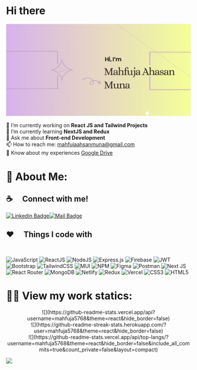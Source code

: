 
# Hi there

![Github Banner](assets/cover.png)


🔭 I’m currently working on **React JS and Tailwind Projects** <br>
 🌱 I’m currently learning **NextJS and Redux** <br>
 💬 Ask me about **Front-end Development** <br>
 📫 How to reach me: mahfujaahsanmuna@gmail.com <br>
 📄 Know about my experiences [Google Drive](#) <br>

# 💫 About Me:

 

## :coffee: &emsp;Connect with me!


[![Linkedin Badge](https://img.shields.io/badge/LinkedIn-0077B5?style=for-the-badge&logo=linkedin&logoColor=white)](https://www.linkedin.com/in/ahasanmuna)[![Mail Badge](https://img.shields.io/badge/Gmail-D14836?style=for-the-badge&logo=gmail&logoColor=white)](mailto:mahfujaahsanmuna@gmail.com)

## :hearts: &emsp;Things I code with

<br>

![JavaScript](https://img.shields.io/badge/javascript-%23323330.svg?style=for-the-badge&logo=javascript&logoColor=%23F7DF1E) ![ReactJS](https://img.shields.io/badge/react-%2320232a.svg?style=for-the-badge&logo=react&logoColor=%2361DAFB) ![NodeJS](https://img.shields.io/badge/node.js-6DA55F?style=for-the-badge&logo=node.js&logoColor=white) ![Express.js](https://img.shields.io/badge/express.js-%23404d59.svg?style=for-the-badge&logo=express&logoColor=%2361DAFB) ![Firebase](https://img.shields.io/badge/firebase-%23039BE5.svg?style=for-the-badge&logo=firebase) ![JWT](https://img.shields.io/badge/JWT-black?style=for-the-badge&logo=JSON%20web%20tokens)   ![Bootstrap](https://img.shields.io/badge/bootstrap-%23563D7C.svg?style=for-the-badge&logo=bootstrap&logoColor=white)  ![TailwindCSS](https://img.shields.io/badge/tailwindcss-%2338B2AC.svg?style=for-the-badge&logo=tailwind-css&logoColor=white)   ![MUI](https://img.shields.io/badge/MUI-%230081CB.svg?style=for-the-badge&logo=material-ui&logoColor=white) ![NPM](https://img.shields.io/badge/NPM-%23000000.svg?style=for-the-badge&logo=npm&logoColor=white) ![Figma](https://img.shields.io/badge/figma-%23F24E1E.svg?style=for-the-badge&logo=figma&logoColor=white) ![Postman](https://img.shields.io/badge/Postman-FF6C37?style=for-the-badge&logo=postman&logoColor=white) ![Next JS](https://img.shields.io/badge/Next-black?style=for-the-badge&logo=next.js&logoColor=white)  ![React Router](https://img.shields.io/badge/React_Router-CA4245?style=for-the-badge&logo=react-router&logoColor=white) ![MongoDB](https://img.shields.io/badge/MongoDB-%234ea94b.svg?style=for-the-badge&logo=mongodb&logoColor=white) 	![Netlify](https://img.shields.io/badge/netlify-%23000000.svg?style=for-the-badge&logo=netlify&logoColor=#00C7B7) ![Redux](https://img.shields.io/badge/redux-%23593d88.svg?style=for-the-badge&logo=redux&logoColor=white) ![Vercel](https://img.shields.io/badge/vercel-%23000000.svg?style=for-the-badge&logo=vercel&logoColor=white) ![CSS3](https://img.shields.io/badge/css3-%231572B6.svg?style=for-the-badge&logo=css3&logoColor=white) ![HTML5](https://img.shields.io/badge/html5-%23E34F26.svg?style=for-the-badge&logo=html5&logoColor=white) 

# 👨‍💻 View my work statics:
<p align="center">
![](https://github-readme-stats.vercel.app/api?username=mahfuja5768&theme=react&hide_border=false)<br/>
![](https://github-readme-streak-stats.herokuapp.com/?user=mahfuja5768&theme=react&hide_border=false)<br/>
![](https://github-readme-stats.vercel.app/api/top-langs/?username=mahfuja5768&theme=react&hide_border=false&include_all_commits=true&count_private=false&layout=compact)

[![](https://visitcount.itsvg.in/api?id=mahfuja5768&icon=0&color=0)](https://visitcount.itsvg.in) </p>

